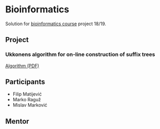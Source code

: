 # Bioinformatics

Solution for [bioinformatics course](https://www.fer.unizg.hr/en/course/bio) project 18/19.

## Project

### Ukkonens algorithm for on-line construction of suffix trees

[Algorithm (PDF)](https://www.cs.helsinki.fi/u/ukkonen/SuffixT1.pdf)

## Participants

- Filip Matijević
- Marko Raguž
- Mislav Marković

## Mentor
